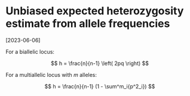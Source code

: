 # Unbiased expected heterozygosity estimate from allele frequencies

[2023-06-06]

For a biallelic locus: 

$$ 
h = \frac{n}{n-1} \left( 2pq \right)
$$

For a multiallelic locus with $m$ alleles: 

$$
h = \frac{n}{n-1} (1 - \sum^m_i{p^2_i})
$$
